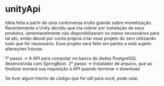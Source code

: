 # unityApi
Ideia feita a partir de uma controversa muito grande sobre monetização.
Recentemente a Unity decidiu que iria cobrar por instalação de seus produtos, lamentavelmente não disponibilizaram os meios necessários para tal ato, então decidi por conta própria criar esse projeto do zero utilizando tudo que for necessário.
Esse projeto será feito em partes e está sujeito alterações futuras.

1° passo -> A API para computar no banco de dados PostgreSQL desenvolvida com SpringBoot.
2° passo -> Instalador de arquivo, que ao finalizar enviará sua requisição à API quando terminar o download

Se tiver algum trecho de código que for util para você, pode usar.
